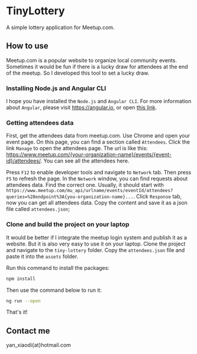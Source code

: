 # TinyLottery
A simple lottery application for Meetup.com.

## How to use
Meetup.com is a popular website to organize local community events. Sometimes it would be fun if there is a lucky draw for attendees at the end of the meetup. So I developed this tool to set a lucky draw.

### Installing Node.js and Angular CLI
I hope you have installed the `Node.js` and `Angular CLI`. For more information about `Angular`, please visit https://angular.io, or open [this link](/tiny-lottery).

### Getting attendees data
First, get the attendees data from meetup.com. Use Chrome and open your event page. On this page, you can find a section called `Attendees`. Click the link `Manage` to open the attendees page. The url is like this: https://www.meetup.com/{your-organization-name}/events/{event-id}/attendees/. You can see all the attendees here.

Press `F12` to enable developer tools and navigate to `Network` tab. Then press `F5` to refresh the page. In the `Network` window, you can find requests about attendees data. Find the correct one. Usually, it should start with `https://www.meetup.com/mu_api/urlname/events/eventId/attendees?queries=%28endpoint%3A{you-organization-name}...`. Click `Response` tab, now you can get all attendees data. Copy the content and save it as a json file called `attendees.json`;

### Clone and build the project on your laptop
It would be better if I integrate the meetup login system and publish it as a website. But it is also very easy to use it on your laptop. Clone the project and navigate to the `tiny-lottery` folder. Copy the `attendees.json` file and paste it into the `assets` folder.

Run this command to install the packages:

```bash
npm install
```

Then use the command below to run it:

```bash
ng run --open
```

That's it!

## Contact me
yan_xiaodi{at}hotmail.com